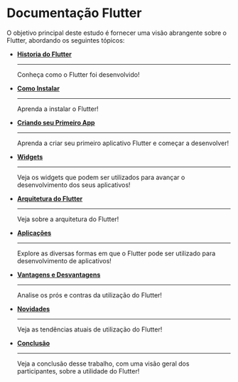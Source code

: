 # Documentação Flutter

O objetivo principal deste estudo é fornecer uma visão abrangente sobre o Flutter, abordando os seguintes tópicos:

<div class="grid cards" markdown>

  - [**Historia do Flutter**](/historia)

    ---
    Conheça como o Flutter foi desenvolvido!

  - [**Como Instalar**](/instalacao)

    ---
    Aprenda a instalar o Flutter!

  - [**Criando seu Primeiro App**](/iniciando_um_app_flutter)

    ---
    Aprenda a criar seu primeiro aplicativo Flutter e começar a desenvolver!

  - [**Widgets**](/widgets)

    ---
    Veja os widgets que podem ser utilizados para avançar o desenvolvimento dos seus aplicativos!

  - [**Arquitetura do Flutter**](/arquitetura)

    ---
    Veja sobre a arquitetura do Flutter!

  - [**Aplicações**](/aplicacoes)

    ---
    Explore as diversas formas em que o Flutter pode ser utilizado para desenvolvimento de aplicativos!

  - [**Vantagens e Desvantagens**](/vantagens_desvantagens)

    ---
    Analise os prós e contras da utilização do Flutter!

  - [**Novidades**](/novidades)

    ---
    Veja as tendências atuais de utilização do Flutter!

  - [**Conclusão**](/conclusao)

    ---
    Veja a conclusão desse trabalho, com uma visão geral dos participantes, sobre a utilidade do Flutter!

</div>